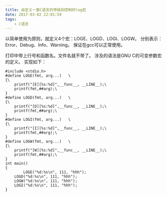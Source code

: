 ```yaml
---
title: 自定义一套C语言的带级别控制的log宏
date: 2017-03-02 22:01:59
tags:
	- C语言
---
```

以简单使用为原则，就定义4个宏：LOGE、LOGD、LOGI、LOGW。
分别表示：Error、Debug、Info、Warning。
保证在gcc可以正常使用。

打印中带上行号和函数名。文件名就不带了。
涉及的语法是GNU C的可变参数宏的定义。
实现如下：
```
#include <stdio.h>
#define LOGE(fmt, arg...) 	\
{\
	printf("[E][%s:%d]",__func__, __LINE__);\
	printf(fmt,##arg);\
}
#define LOGD(fmt, arg...) 	\
{\
	printf("[D][%s:%d]",__func__, __LINE__);\
	printf(fmt,##arg);\
}
#define LOGI(fmt, arg...) 	\
{\
	printf("[I][%s:%d]",__func__, __LINE__);\
	printf(fmt,##arg);\
}
#define LOGW(fmt, arg...) 	\
{\
	printf("[W][%s:%d]",__func__, __LINE__);\
	printf(fmt,##arg);\
}
int main()
{
    	LOGE("%d:%s\n", 111, "hhh"); 
	LOGD("%d:%s\n", 111, "hhh"); 
	LOGW("%d:%s\n", 111, "hhh"); 
	LOGI("%d:%s\n", 111, "hhh"); 
}

```

